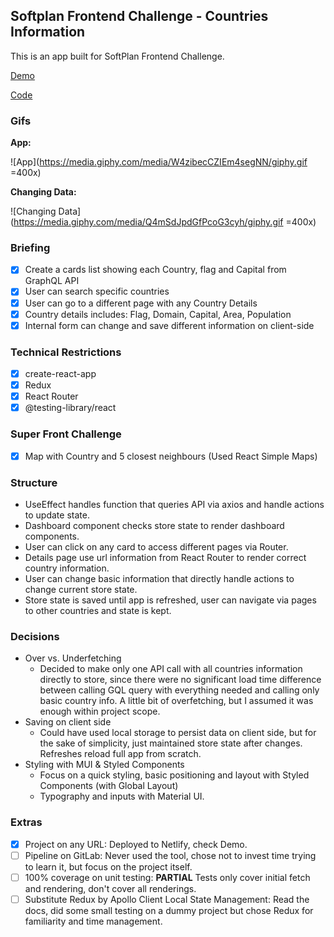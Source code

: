 ## Softplan Frontend Challenge - Countries Information

This is an app built for SoftPlan Frontend Challenge.

[Demo](https://ccasci-countries-challenge.netlify.app/)

[Code](https://github.com/carloscasciano/countries_frontend_challenge)

### Gifs

**App:**

![App](https://media.giphy.com/media/W4zibecCZIEm4segNN/giphy.gif =400x)

**Changing Data:**

![Changing Data](https://media.giphy.com/media/Q4mSdJpdGfPcoG3cyh/giphy.gif =400x)

### Briefing
- [X] Create a cards list showing each Country, flag and Capital from GraphQL API
- [X] User can search specific countries
- [X] User can go to a different page with any Country Details
- [X] Country details includes: Flag, Domain, Capital, Area, Population
- [X] Internal form can change and save different information on client-side 

### Technical Restrictions
- [X] create-react-app
- [X] Redux
- [X] React Router
- [X] @testing-library/react

### Super Front Challenge
- [X] Map with Country and 5 closest neighbours (Used React Simple Maps)

### Structure

- UseEffect handles function that queries API via axios and handle actions to update state.
- Dashboard component checks store state to render dashboard components.
- User can click on any card to access different pages via Router.
- Details page use url information from React Router to render correct country information.
- User can change basic information that directly handle actions to change current store state.
- Store state is saved until app is refreshed, user can navigate via pages to other countries and state is kept.

### Decisions

- Over vs. Underfetching
    - Decided to make only one API call with all countries information directly to store, since there were no significant load time difference between calling GQL query with everything needed and calling only basic country info. A little bit of overfetching, but I assumed it was enough within project scope.
- Saving on client side
    - Could have used local storage to persist data on client side, but for the sake of simplicity, just maintained store state after changes. Refreshes reload full app from scratch.
- Styling with MUI & Styled Components
    - Focus on a quick styling, basic positioning and layout with Styled Components (with Global Layout)
    - Typography and inputs with Material UI.
    
### Extras

- [X] Project on any URL: Deployed to Netlify, check Demo.
- [ ] Pipeline on GitLab: Never used the tool, chose not to invest time trying to learn it, but focus on the project itself.
- [ ] 100% coverage on unit testing: **PARTIAL** Tests only cover initial fetch and rendering, don't cover all renderings.
- [ ] Substitute Redux by Apollo Client Local State Management: Read the docs, did some small testing on a dummy project but chose Redux for familiarity and time management.
